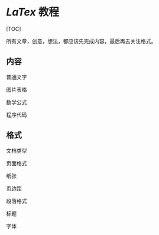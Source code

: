 # $LaTex$ 教程

[TOC]

所有文章，创意，想法，都应该先完成内容，最后再去关注格式。



## 内容

普通文字

图片表格

数学公式

程序代码



## 格式

文档类型

页面格式

纸张

页边距

段落格式

标题

字体

